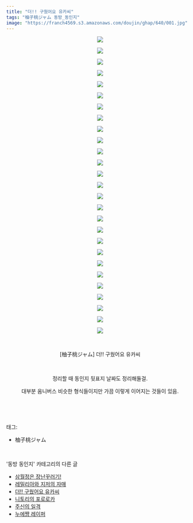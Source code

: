 ```yaml
---
title: "더!! 구웠어요 유카씨"
tags: "柚子桃ジャム 동방_동인지"
image: "https://franch4569.s3.amazonaws.com/doujin/ghap/640/001.jpg"
---
```

<div class="article">
<p style="text-align: center; clear: none; float: none;"><img src="{{ site.imgserver2 }}/ghap/640/001.jpg"/></p>
<p style="text-align: center; clear: none; float: none;"><img src="{{ site.imgserver2 }}/ghap/640/002.jpg"/></p>
<p style="text-align: center; clear: none; float: none;"><img src="{{ site.imgserver2 }}/ghap/640/003.jpg"/></p>
<p style="text-align: center; clear: none; float: none;"><img src="{{ site.imgserver2 }}/ghap/640/004.jpg"/></p>
<p style="text-align: center; clear: none; float: none;"><img src="{{ site.imgserver2 }}/ghap/640/005.jpg"/></p>
<p style="text-align: center; clear: none; float: none;"><img src="{{ site.imgserver2 }}/ghap/640/006.jpg"/></p>
<p style="text-align: center; clear: none; float: none;"><img src="{{ site.imgserver2 }}/ghap/640/007.jpg"/></p>
<p style="text-align: center; clear: none; float: none;"><img src="{{ site.imgserver2 }}/ghap/640/008.jpg"/></p>
<p style="text-align: center; clear: none; float: none;"><img src="{{ site.imgserver2 }}/ghap/640/009.jpg"/></p>
<p style="text-align: center; clear: none; float: none;"><img src="{{ site.imgserver2 }}/ghap/640/010.jpg"/></p>
<p style="text-align: center; clear: none; float: none;"><img src="{{ site.imgserver2 }}/ghap/640/011.jpg"/></p>
<p style="text-align: center; clear: none; float: none;"><img src="{{ site.imgserver2 }}/ghap/640/012.jpg"/></p>
<p style="text-align: center; clear: none; float: none;"><img src="{{ site.imgserver2 }}/ghap/640/013.jpg"/></p>
<p style="text-align: center; clear: none; float: none;"><img src="{{ site.imgserver2 }}/ghap/640/014.jpg"/></p>
<p style="text-align: center; clear: none; float: none;"><img src="{{ site.imgserver2 }}/ghap/640/015.jpg"/></p>
<p style="text-align: center; clear: none; float: none;"><img src="{{ site.imgserver2 }}/ghap/640/016.jpg"/></p>
<p style="text-align: center; clear: none; float: none;"><img src="{{ site.imgserver2 }}/ghap/640/017.jpg"/></p>
<p style="text-align: center; clear: none; float: none;"><img src="{{ site.imgserver2 }}/ghap/640/018.jpg"/></p>
<p style="text-align: center; clear: none; float: none;"><img src="{{ site.imgserver2 }}/ghap/640/019.jpg"/></p>
<p style="text-align: center; clear: none; float: none;"><img src="{{ site.imgserver2 }}/ghap/640/020.jpg"/></p>
<p style="text-align: center; clear: none; float: none;"><img src="{{ site.imgserver2 }}/ghap/640/021.jpg"/></p>
<p style="text-align: center; clear: none; float: none;"><img src="{{ site.imgserver2 }}/ghap/640/022.jpg"/></p>
<p style="text-align: center; clear: none; float: none;"><img src="{{ site.imgserver2 }}/ghap/640/023.jpg"/></p>
<p style="text-align: center; clear: none; float: none;"><img src="{{ site.imgserver2 }}/ghap/640/024.jpg"/></p>
<p style="text-align: center; clear: none; float: none;"><img src="{{ site.imgserver2 }}/ghap/640/025.jpg"/></p>
<p style="text-align: center; clear: none; float: none;"><img src="{{ site.imgserver2 }}/ghap/640/026.jpg"/></p>
<p style="text-align: center; clear: none; float: none;"><img src="{{ site.imgserver2 }}/ghap/640/027.jpg"/></p>
<p style="text-align: center; clear: none; float: none;"><br/></p>
<p style="text-align: center; clear: none; float: none;">[柚子桃ジャム] 더!! 구웠어요 유카씨</p>
<p style="text-align: center; clear: none; float: none;"><br/></p>
<p style="text-align: center; clear: none; float: none;">정리할 때 동인지 뒷표지 날짜도 정리해둘걸.</p>
<p style="text-align: center; clear: none; float: none;">대부분 옴니버스 비슷한 형식들이지만 가끔 이렇게 이어지는 것들이 있음.</p>
<p><br/></p>
</div><br/>
<div class="tagTrail">
<p>태그: </p>
<ul>
<li>柚子桃ジャム</li>
</ul>
</div><br/>
<div class="another">
<p>'동방 동인지' 카테고리의 다른 글</p>
<ul>
<li><a href="/ghap_642">삼월정은 장난꾸러기!</a></li>
<li><a href="/ghap_641">레밀리아와 지저의 자매</a></li>
<li><a href="/ghap_640">더!! 구웠어요 유카씨</a></li>
<li><a href="/ghap_639">니토리의 포로로카</a></li>
<li><a href="/ghap_638">주신의 일격</a></li>
<li><a href="/ghap_637">누에쨩 레이퍼</a></li>
</ul>
</div><br/>
<div class="cb_module cb_fluid">
<div class="cb_wrt cb_profile">
</div><!-- commentList close -->
</div><br/>
